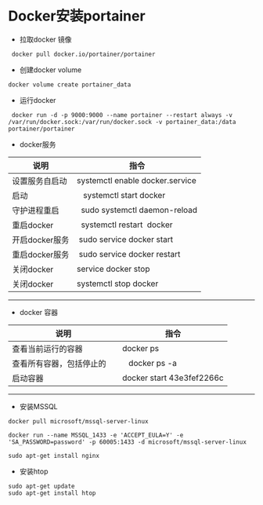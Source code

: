 # Docker安装portainer

- 拉取docker 镜像

```shell
 docker pull docker.io/portainer/portainer
```

- 创建docker volume

```shell
docker volume create portainer_data
```

- 运行docker

```shell
 docker run -d -p 9000:9000 --name portainer --restart always -v /var/run/docker.sock:/var/run/docker.sock -v portainer_data:/data portainer/portainer
```

- docker服务

说明|指令
---|---
设置服务自启动 |systemctl enable docker.service
启动     |   systemctl start docker
守护进程重启 |  sudo systemctl daemon-reload
重启docker |  systemctl restart  docker
开启docker服务 | sudo service docker start
重启docker服务 | sudo service docker restart
关闭docker |  service docker stop
关闭docker | systemctl stop docker
---

- docker 容器

说明|指令
---|---
查看当前运行的容器 |docker ps
查看所有容器，包括停止的    |   docker ps -a
启动容器|docker start 43e3fef2266c
---

- 安装MSSQL

```shell
docker pull microsoft/mssql-server-linux
```

```shell
docker run --name MSSQL_1433 -e 'ACCEPT_EULA=Y' -e 'SA_PASSWORD=password' -p 60005:1433 -d microsoft/mssql-server-linux
```

```shell
sudo apt-get install nginx
```

- 安装htop

```shell
sudo apt-get update
sudo apt-get install htop
```
